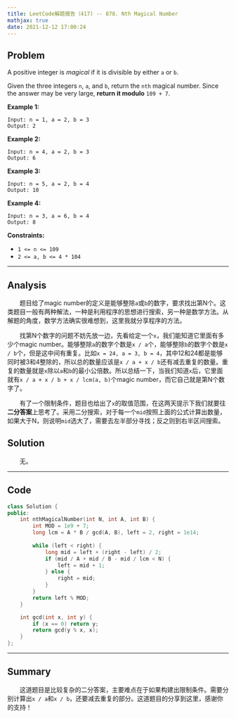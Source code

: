 ```yaml
---
title: LeetCode解题报告（417) -- 878. Nth Magical Number
mathjax: true
date: 2021-12-12 17:00:24
---
```


## Problem

A positive integer is *magical* if it is divisible by either `a` or `b`.

Given the three integers `n`, `a`, and `b`, return the `nth` magical number. Since the answer may be very large, **return it modulo** `109 + 7`.

<!-- more -->

**Example 1:**

```
Input: n = 1, a = 2, b = 3
Output: 2
```

**Example 2:**

```
Input: n = 4, a = 2, b = 3
Output: 6
```

**Example 3:**

```
Input: n = 5, a = 2, b = 4
Output: 10
```

**Example 4:**

```
Input: n = 3, a = 6, b = 4
Output: 8
```

**Constraints:**

- `1 <= n <= 109`
- `2 <= a, b <= 4 * 104`

------

## Analysis

&emsp;&emsp;题目给了magic number的定义是能够整除`a`或`b`的数字，要求找出第N个。这类题目一般有两种解法，一种是利用程序的思想进行搜索，另一种是数学方法。从解题的角度，数学方法确实很难想到，这里我就分享程序的方法。

&emsp;&emsp;找第N个数字的问题不妨先放一边，先看给定一个`x`，我们能知道它里面有多少个magic number。能够整除`a`的数字个数是`x / a`个，能够整除`b`的数字个数是`x / b`个，但是这中间有重复。比如`x = 24, a = 3, b = 4`，其中12和24都是能够同时被3和4整除的，所以总的数量应该是`x / a + x / b`还有减去重复的数量。重复的数量就是`x`除以`a`和`b`的最小公倍数。所以总结一下，当我们知道`x`后，它里面就有`x / a + x / b + x / lcm(a, b)`个magic number，而它自己就是第N个数字了。

&emsp;&emsp;有了一个限制条件，题目也给出了`x`的取值范围，在这两天提示下我们就要往**二分答案**上思考了。采用二分搜索，对于每一个`mid`按照上面的公式计算出数量，如果大于N，则说明`mid`选大了，需要去左半部分寻找；反之则到右半区间搜索。

## Solution

&emsp;&emsp;无。

------

## Code

```c++
class Solution {
public:
    int nthMagicalNumber(int N, int A, int B) {
        int MOD = 1e9 + 7;
        long lcm = A * B / gcd(A, B), left = 2, right = 1e14;
        
        while (left < right) {
            long mid = left + (right - left) / 2;
            if (mid / A + mid / B - mid / lcm < N) {
                left = mid + 1;
            } else {
                right = mid;
            }
        }
        return left % MOD;
    }

    int gcd(int x, int y) {
        if (x == 0) return y;
        return gcd(y % x, x);
    }
};
```

------

## Summary

&emsp;&emsp;这道题目是比较复杂的二分答案，主要难点在于如果构建出限制条件。需要分别计算出`x / a`和`x / b`，还要减去重复的部分。这道题目的分享到这里，感谢你的支持！
